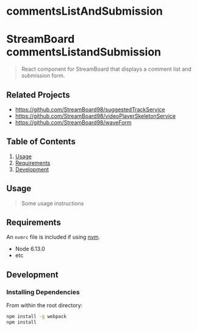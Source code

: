 # commentsListAndSubmission

# StreamBoard commentsListandSubmission

> React component for StreamBoard that displays a comment list and submission form. 

## Related Projects

  - https://github.com/StreamBoard98/suggestedTrackService
  - https://github.com/StreamBoard98/videoPlayerSkeletonService
  - https://github.com/StreamBoard98/waveForm


## Table of Contents

1. [Usage](#Usage)
1. [Requirements](#requirements)
1. [Development](#development)

## Usage

> Some usage instructions

## Requirements

An `nvmrc` file is included if using [nvm](https://github.com/creationix/nvm).

- Node 6.13.0
- etc

## Development

### Installing Dependencies

From within the root directory:

```sh
npm install -g webpack
npm install
```


